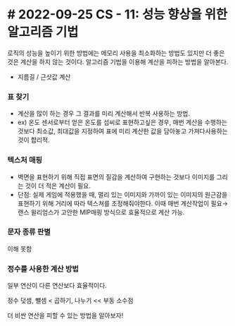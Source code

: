 # # 2022-09-25 CS - 11: 성능 향상을 위한 알고리즘 기법

로직의 성능을 높이기 위한 방법에는 메모리 사용을 최소화하는 방법도 있지만 더 좋은 것은 계산을 하지 않는 것이다. 알고리즘 기법을 이용해 계산을 피하는 방법을 알아본다.

- 지름길 / 근삿값 계산

### 표 찾기

- 계산을 많이 하는 경우 그 결과를 미리 계산해서 반복 사용하는 방법.
- ex) 온도 센서로부터 얻은 온도를 섭씨로 표현하고싶은 경우, 매번 계산을 수행하는 것보다 최소값, 최대값을 지정하여 표에 미리 계산한 값을 담아놓고 가져다사용하는 것이 합리적.

### 텍스처 매핑

- 벽면을 표현하기 위해 직접 표면의 질감을 계산하여 구현하는 것보다 이미지를 그리는 것이 더 적은 계산이 필요.
- 단점: 실제 게임에 적용했을 때, 멀리 있는 이미지와 가까이 있는 이미지의 원근감을 표현하기 위해 거리에 따라 텍스쳐를 조정해줘야한다. 이때 매번 계산작업이 필요→ 랜스 윌리엄스가 고안한 MIP매핑 방식으로 효율적으로 계산 가능.

### 문자 종류 판별

이해 못함

### 정수를 사용한 계산 방법

일부 연산이 다른 연산보다 효율적이다.

정수 덧셈, 뺄셈 < 곱하기, 나누기 << 부동 소수점

더 비싼 연산을 피할 수 있는 방법을 알아보자!
